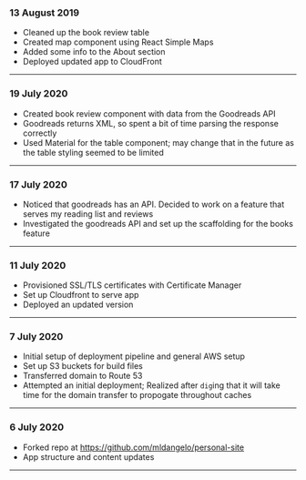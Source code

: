 ### 13 August 2019

- Cleaned up the book review table
- Created map component using React Simple Maps
- Added some info to the About section
- Deployed updated app to CloudFront

---

### 19 July 2020

- Created book review component with data from the Goodreads API
- Goodreads returns XML, so spent a bit of time parsing the response correctly
- Used Material for the table component; may change that in the future as the table styling seemed to be limited

---

### 17 July 2020

- Noticed that goodreads has an API. Decided to work on a feature that serves my reading list and reviews
- Investigated the goodreads API and set up the scaffolding for the books feature

---

### 11 July 2020

- Provisioned SSL/TLS certificates with Certificate Manager
- Set up Cloudfront to serve app
- Deployed an updated version

---

### 7 July 2020

- Initial setup of deployment pipeline and general AWS setup
- Set up S3 buckets for build files
- Transferred domain to Route 53
- Attempted an initial deployment; Realized after `dig`ing that it will take time for the domain transfer to propogate throughout caches

---

### 6 July 2020

- Forked repo at https://github.com/mldangelo/personal-site
- App structure and content updates

---
